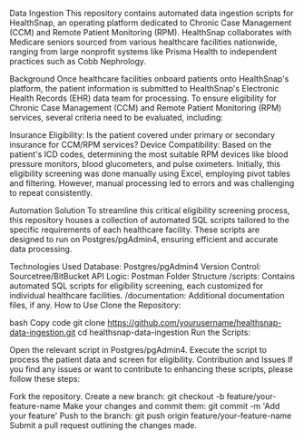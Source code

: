 Data Ingestion
This repository contains automated data ingestion scripts for HealthSnap, an operating platform dedicated to Chronic Case Management (CCM) and Remote Patient Monitoring (RPM). HealthSnap collaborates with Medicare seniors sourced from various healthcare facilities nationwide, ranging from large nonprofit systems like Prisma Health to independent practices such as Cobb Nephrology.

Background
Once healthcare facilities onboard patients onto HealthSnap's platform, the patient information is submitted to HealthSnap's Electronic Health Records (EHR) data team for processing. To ensure eligibility for Chronic Case Management (CCM) and Remote Patient Monitoring (RPM) services, several criteria need to be evaluated, including:

Insurance Eligibility: Is the patient covered under primary or secondary insurance for CCM/RPM services?
Device Compatibility: Based on the patient's ICD codes, determining the most suitable RPM devices like blood pressure monitors, blood glucometers, and pulse oximeters.
Initially, this eligibility screening was done manually using Excel, employing pivot tables and filtering. However, manual processing led to errors and was challenging to repeat consistently.

Automation Solution
To streamline this critical eligibility screening process, this repository houses a collection of automated SQL scripts tailored to the specific requirements of each healthcare facility. These scripts are designed to run on Postgres/pgAdmin4, ensuring efficient and accurate data processing.

Technologies Used
Database: Postgres/pgAdmin4
Version Control: Sourcetree/BitBucket
API Logic: Postman
Folder Structure
/scripts: Contains automated SQL scripts for eligibility screening, each customized for individual healthcare facilities.
/documentation: Additional documentation files, if any.
How to Use
Clone the Repository:

bash
Copy code
git clone https://github.com/yourusername/healthsnap-data-ingestion.git
cd healthsnap-data-ingestion
Run the Scripts:

Open the relevant script in Postgres/pgAdmin4.
Execute the script to process the patient data and screen for eligibility.
Contribution and Issues
If you find any issues or want to contribute to enhancing these scripts, please follow these steps:

Fork the repository.
Create a new branch: git checkout -b feature/your-feature-name
Make your changes and commit them: git commit -m 'Add your feature'
Push to the branch: git push origin feature/your-feature-name
Submit a pull request outlining the changes made.
